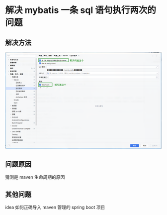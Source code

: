 # 解决 mybatis 一条 sql 语句执行两次的问题

## 解决方法
![](./images/2023-05-14_20-56.png)

## 问题原因
猜测是 maven 生命周期的原因

## 其他问题
idea 如何正确导入 maven 管理的 spring boot 项目
